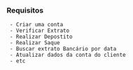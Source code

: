 ### Requisitos
     - Criar uma conta
     - Verificar Extrato
     - Realizar Depostito
     - Realizar Saque
     - Buscar extrato Bancário por data
     - Atualizar dados da conta do cliente
     - etc